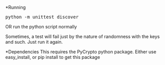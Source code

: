 *Running
<pre>python -m unittest discover</pre>
OR run the python script normally

Sometimes, a test will fail just by the nature of randomness with the keys and such. Just run it again.

*Dependencies
This requires the PyCrypto python package. Either use easy_install, or pip install to get this package